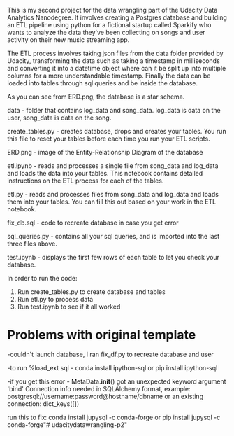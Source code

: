 This is my second project for the data wrangling part of the Udacity Data Analytics Nanodegree. It involves creating a Postgres database and building an ETL pipeline using python for a fictional startup called Sparkify who wants to analyze the data they've been collecting on songs and user activity on their new music streaming app. 

The ETL process involves taking json files from the data folder provided by Udacity, transforming the data such as taking a timestamp in milliseconds and converting it into a datetime object where can it be split up into multiple columns for a more understandable timestamp. Finally the data can be loaded into tables through sql queries and be inside the database.

As you can see from ERD.png, the database is a star schema.


data - folder that contains log_data and song_data. log_data is data on the user, song_data is data on the song.

create_tables.py - creates database, drops and creates your tables. You run this file to reset your tables before each time you run your ETL scripts.

ERD.png - image of the Entity-Relationship Diagram of the database

etl.ipynb - reads and processes a single file from song_data and log_data and loads the data into your tables. This notebook contains detailed instructions on the ETL process for each of the tables.

etl.py - reads and processes files from song_data and log_data and loads them into your tables. You can fill this out based on your work in the ETL notebook.

fix_db.sql - code to recreate database in case you get error

sql_queries.py - contains all your sql queries, and is imported into the last three files above.

test.ipynb - displays the first few rows of each table to let you check your database.


In order to run the code:
1. Run create_tables.py to create database and tables
2. Run etl.py to process data
3. Run test.ipynb to see if it all worked


Problems with original template
================================
-couldn't launch database, I ran fix_df.py to recreate database and user

-to run %load_ext sql - conda install ipython-sql or pip install ipython-sql

-if you get this error - MetaData.__init__() got an unexpected keyword argument 'bind'
Connection info needed in SQLAlchemy format, example:
               postgresql://username:password@hostname/dbname
               or an existing connection: dict_keys([])

run this to fix:
conda install jupysql -c conda-forge or pip install jupysql -c conda-forge"# udacitydatawrangling-p2" 
